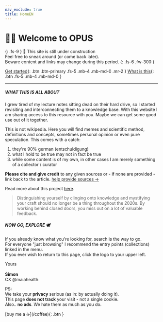 ```yaml
---
nav_exclude: true
title: HomeEN
---
```

# 👋🏼 Welcome to OPUS
{: .fs-9 }
🚧 This site is still under construction<br>
Feel free to sneak around (or come back later).<br>
Beware content and links may change during this period.
{: .fs-6 .fw-300 }

[Get started](#now-go-explore-){: .btn .btn-primary .fs-5 .mb-4 .mb-md-0 .mr-2 }
[What is this](/About){: .btn .fs-5 .mb-4 .mb-md-0 }
 
---

##### WHAT THIS IS ALL ABOUT
I grew tired of my lecture notes sitting dead on their hard drive, so I started revisiting and interconnecting them to a knowledge base. With this website I am sharing access to this resource with you. Maybe we can get some good use out of it together.

This is not wikipedia. Here you will find memes and scientific method, definitions and concepts, sometimes personal opinion or even pure speculation. This comes with a catch:<br>
1. they're 90% german (entschuldigung)
2. what I hold to be true may not in fact be true
3. while some content is of my own, in other cases I am merely something of a collector / curator

**Please cite and give credit** to any given sources or - if none are provided - link back to the article.  [help provide sources →](/doc/feedback)
<br>

Read more about this project [here](/).

> Distinguishing yourself by clinging onto knowledge and mystifying your craft should no longer be a thing throughout the 2020s.
> By working behind closed doors, you miss out on a lot of valuable feedback.

##### NOW GO, EXPLORE 🕊
If you already know what you're looking for, search is the way to go. <br>
For everyone "just browsing" I recommend the entry points (collections) linked in the menu. <br>
If you ever wish to return to this page, click the logo to your upper left. <br>

Yours <br><br>
**Simon** <br>
CX @maıahealth

PS: <br>
We take your **privacy** serious (as in: by actually doing it). <br>
This page **does not track** your visit - not a single cookie. <br>
Also.. **no ads**. We hate them as much as you do.

<span class="fs-3">
[buy me a ☕️](/coffee){: .btn }
</span>